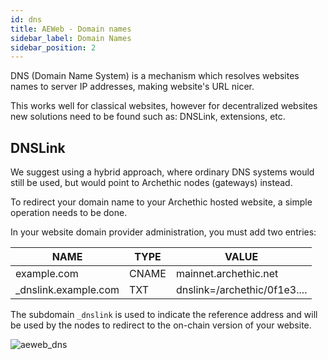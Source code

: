 ```yaml
---
id: dns
title: AEWeb - Domain names
sidebar_label: Domain Names
sidebar_position: 2
---
```


DNS (Domain Name System) is a mechanism which resolves websites names to server IP addresses, making website's URL nicer.

This works well for classical websites, however for decentralized websites new solutions need to be found such as: DNSLink, extensions, etc.

## DNSLink

We suggest using a hybrid approach, where ordinary DNS systems would still be used, but would point to Archethic nodes (gateways) instead.

To redirect your domain name to your Archethic hosted website, a simple operation needs to be done.

In your website domain provider administration, you must add two entries:

| NAME                  | TYPE  | VALUE                        |
| --------------------- | ----- | ---------------------------- |
| example.com           | CNAME | mainnet.archethic.net        |
| \_dnslink.example.com | TXT   | dnslink=/archethic/0f1e3.... |

The subdomain `_dnslink` is used to indicate the reference address and will be used by the nodes to redirect to the on-chain version of your website.

![aeweb_dns](/img/aeweb_dns.svg)
